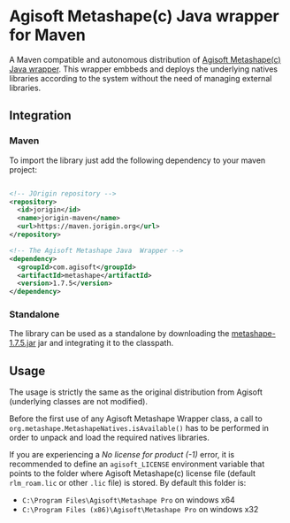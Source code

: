 # Agisoft Metashape(c) Java wrapper for Maven

A Maven compatible and autonomous distribution of [Agisoft Metashape(c) Java wrapper](https://www.agisoft.com/downloads/installer/). This wrapper embbeds and deploys the underlying natives libraries according to the system without the need of managing external libraries. 

## Integration

### Maven
To import the library just add the following dependency to your maven project:
```xml

<!-- JOrigin repository -->          
<repository>
  <id>jorigin</id>
  <name>jorigin-maven</name>
  <url>https://maven.jorigin.org</url>
</repository>

<!-- The Agisoft Metashape Java  Wrapper -->
<dependency>
  <groupId>com.agisoft</groupId>
  <artifactId>metashape</artifactId>
  <version>1.7.5</version>
</dependency>
```

### Standalone
The library can be used as a standalone by downloading the [metashape-1.7.5.jar](https://github.com/jseinturier/metashape-java-maven/releases/download/v1.7.5/metashape-1.7.5.jar) jar and integrating it to the classpath. 

## Usage
The usage is strictly the same as the original distribution from Agisoft (underlying classes are not modified).

Before the first use of any Agisoft Metashape Wrapper class, a call to `org.metashape.MetashapeNatives.isAvailable()` has to be performed in order to unpack and load the required natives libraries.

If you are experiencing a *No license for product (-1)* error, it is recommended to define an `agisoft_LICENSE` environment variable that points to the folder where Agisoft Metashape(c) license file (default `rlm_roam.lic` or other `.lic` file) is stored. By default this folder is:
- `C:\Program Files\Agisoft\Metashape Pro` on windows x64
- `C:\Program Files (x86)\Agisoft\Metashape Pro` on windows x32


